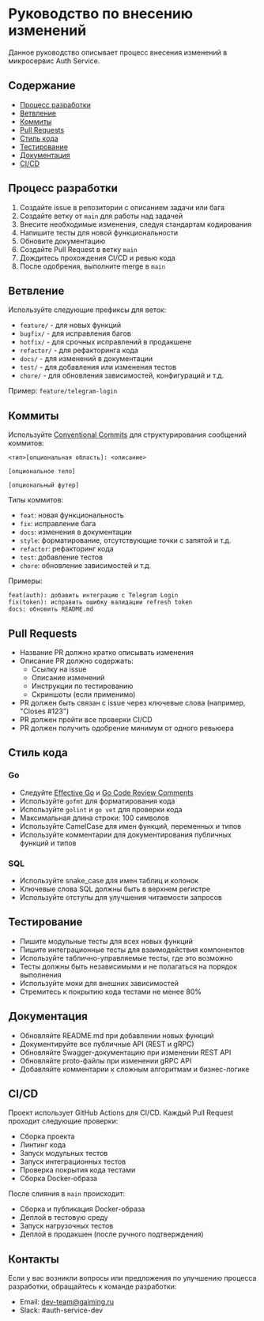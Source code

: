 # Руководство по внесению изменений

Данное руководство описывает процесс внесения изменений в микросервис Auth Service.

## Содержание

- [Процесс разработки](#процесс-разработки)
- [Ветвление](#ветвление)
- [Коммиты](#коммиты)
- [Pull Requests](#pull-requests)
- [Стиль кода](#стиль-кода)
- [Тестирование](#тестирование)
- [Документация](#документация)
- [CI/CD](#cicd)

## Процесс разработки

1. Создайте issue в репозитории с описанием задачи или бага
2. Создайте ветку от `main` для работы над задачей
3. Внесите необходимые изменения, следуя стандартам кодирования
4. Напишите тесты для новой функциональности
5. Обновите документацию
6. Создайте Pull Request в ветку `main`
7. Дождитесь прохождения CI/CD и ревью кода
8. После одобрения, выполните merge в `main`

## Ветвление

Используйте следующие префиксы для веток:

- `feature/` - для новых функций
- `bugfix/` - для исправления багов
- `hotfix/` - для срочных исправлений в продакшене
- `refactor/` - для рефакторинга кода
- `docs/` - для изменений в документации
- `test/` - для добавления или изменения тестов
- `chore/` - для обновления зависимостей, конфигураций и т.д.

Пример: `feature/telegram-login`

## Коммиты

Используйте [Conventional Commits](https://www.conventionalcommits.org/) для структурирования сообщений коммитов:

```
<тип>[опциональная область]: <описание>

[опциональное тело]

[опциональный футер]
```

Типы коммитов:
- `feat`: новая функциональность
- `fix`: исправление бага
- `docs`: изменения в документации
- `style`: форматирование, отсутствующие точки с запятой и т.д.
- `refactor`: рефакторинг кода
- `test`: добавление тестов
- `chore`: обновление зависимостей и т.д.

Примеры:
```
feat(auth): добавить интеграцию с Telegram Login
fix(token): исправить ошибку валидации refresh token
docs: обновить README.md
```

## Pull Requests

- Название PR должно кратко описывать изменения
- Описание PR должно содержать:
  - Ссылку на issue
  - Описание изменений
  - Инструкции по тестированию
  - Скриншоты (если применимо)
- PR должен быть связан с issue через ключевые слова (например, "Closes #123")
- PR должен пройти все проверки CI/CD
- PR должен получить одобрение минимум от одного ревьюера

## Стиль кода

### Go

- Следуйте [Effective Go](https://golang.org/doc/effective_go) и [Go Code Review Comments](https://github.com/golang/go/wiki/CodeReviewComments)
- Используйте `gofmt` для форматирования кода
- Используйте `golint` и `go vet` для проверки кода
- Максимальная длина строки: 100 символов
- Используйте CamelCase для имен функций, переменных и типов
- Используйте комментарии для документирования публичных функций и типов

### SQL

- Используйте snake_case для имен таблиц и колонок
- Ключевые слова SQL должны быть в верхнем регистре
- Используйте отступы для улучшения читаемости запросов

## Тестирование

- Пишите модульные тесты для всех новых функций
- Пишите интеграционные тесты для взаимодействия компонентов
- Используйте таблично-управляемые тесты, где это возможно
- Тесты должны быть независимыми и не полагаться на порядок выполнения
- Используйте моки для внешних зависимостей
- Стремитесь к покрытию кода тестами не менее 80%

## Документация

- Обновляйте README.md при добавлении новых функций
- Документируйте все публичные API (REST и gRPC)
- Обновляйте Swagger-документацию при изменении REST API
- Обновляйте proto-файлы при изменении gRPC API
- Добавляйте комментарии к сложным алгоритмам и бизнес-логике

## CI/CD

Проект использует GitHub Actions для CI/CD. Каждый Pull Request проходит следующие проверки:

- Сборка проекта
- Линтинг кода
- Запуск модульных тестов
- Запуск интеграционных тестов
- Проверка покрытия кода тестами
- Сборка Docker-образа

После слияния в `main` происходит:

- Сборка и публикация Docker-образа
- Деплой в тестовую среду
- Запуск нагрузочных тестов
- Деплой в продакшен (после ручного подтверждения)

## Контакты

Если у вас возникли вопросы или предложения по улучшению процесса разработки, обращайтесь к команде разработки:

- Email: dev-team@gaiming.ru
- Slack: #auth-service-dev
